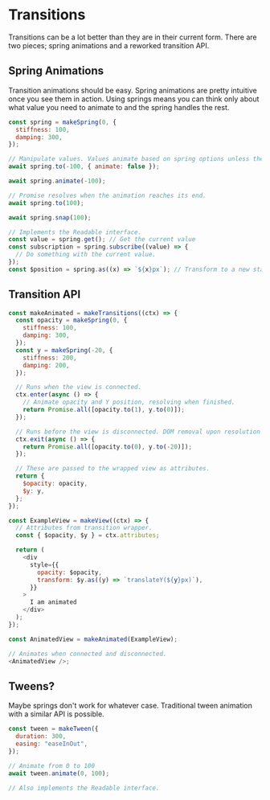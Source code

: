 # Transitions

Transitions can be a lot better than they are in their current form. There are two pieces; spring animations and a reworked transition API.

## Spring Animations

Transition animations should be easy. Spring animations are pretty intuitive once you see them in action. Using springs means you can think only about what value you need to animate to and the spring handles the rest.

```js
const spring = makeSpring(0, {
  stiffness: 100,
  damping: 300,
});

// Manipulate values. Values animate based on spring options unless the `animate` option is false. Use this to set an initial value to animate from.
await spring.to(-100, { animate: false });

await spring.animate(-100);

// Promise resolves when the animation reaches its end.
await spring.to(100);

await spring.snap(100);

// Implements the Readable interface.
const value = spring.get(); // Get the current value
const subscription = spring.subscribe((value) => {
  // Do something with the current value.
});
const $position = spring.as((x) => `${x}px`); // Transform to a new state.
```

## Transition API

```js
const makeAnimated = makeTransitions((ctx) => {
  const opacity = makeSpring(0, {
    stiffness: 100,
    damping: 300,
  });
  const y = makeSpring(-20, {
    stiffness: 200,
    damping: 200,
  });

  // Runs when the view is connected.
  ctx.enter(async () => {
    // Animate opacity and Y position, resolving when finished.
    return Promise.all([opacity.to(1), y.to(0)]);
  });

  // Runs before the view is disconnected. DOM removal upon resolution of promise.
  ctx.exit(async () => {
    return Promise.all([opacity.to(0), y.to(-20)]);
  });

  // These are passed to the wrapped view as attributes.
  return {
    $opacity: opacity,
    $y: y,
  };
});

const ExampleView = makeView((ctx) => {
  // Attributes from transition wrapper.
  const { $opacity, $y } = ctx.attributes;

  return (
    <div
      style={{
        opacity: $opacity,
        transform: $y.as((y) => `translateY(${y}px)`),
      }}
    >
      I am animated
    </div>
  );
});

const AnimatedView = makeAnimated(ExampleView);

// Animates when connected and disconnected.
<AnimatedView />;
```

## Tweens?

Maybe springs don't work for whatever case. Traditional tween animation with a similar API is possible.

```js
const tween = makeTween({
  duration: 300,
  easing: "easeInOut",
});

// Animate from 0 to 100
await tween.animate(0, 100);

// Also implements the Readable interface.
```
